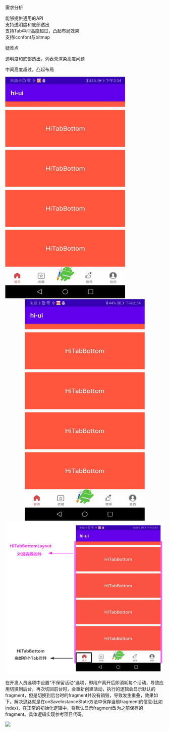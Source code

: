 需求分析

能够提供通用的API  
支持透明度和底部透出  
支持Tab中间高度超过，凸起布局效果  
支持iconfont与bitmap  

疑难点

透明度和底部透出，列表壳渲染高度问题  

中间高度超过，凸起布局

<img src="https://github.com/xpf-android/Kotlin/raw/master/architect/02week/2-4-2/ASProj/images/HiTabBottomLayout封装与应用03.jpg" width="380" height="700"/>
<div align=center><img width="380" height="700" src="https://github.com/xpf-android/Kotlin/raw/master/architect/02week/2-4-2/ASProj/images/HiTabBottomLayout封装与应用03.jpg"/></div>

<div align=center><img src="https://github.com/xpf-android/Kotlin/raw/master/architect/02week/2-4-2/ASProj/images/底部导航.png"/></div>

在开发人员选项中设置“不保留活动“选项，即用户离开后即消耗每个活动，导致应用切换到后台，再次切回前台时，会重新创建活动，执行的逻辑会显示默认的fragment，但是切换到后台时的fragment并没有销毁，导致发生重叠，效果如下。解决思路就是在onSaveInstanceState方法中保存当前fragment的信息(比如index)，在正常的初始化逻辑中，将默认显示fragment改为之前保存的fragment。具体逻辑实现参考项目代码。



![](I:\imooc\code\architect\backup\ASProj\images\fragment问题解决.gif)

